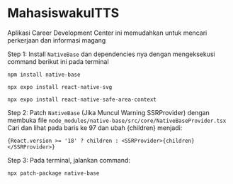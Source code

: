 # MahasiswakuITTS
Aplikasi Career Development Center ini memudahkan untuk mencari perkerjaan dan informasi magang

Step 1:
Install `NativeBase` dan dependencies nya dengan mengeksekusi command berikut ini pada terminal

```
npm install native-base
```

```
npx expo install react-native-svg
```

```
npx expo install react-native-safe-area-context
```

Step 2:
Patch `NativeBase` (Jika Muncul Warning SSRProvider) dengan membuka file `node_modules/native-base/src/core/NativeBaseProvider.tsx` Cari dan lihat pada baris ke 97 dan ubah <SSRProvider>{children}</SSRProvider> menjadi:

```
{React.version >= '18' ? children : <SSRProvider>{children}</SSRProvider>}
```

Step 3:
Pada terminal, jalankan command: 

```
npx patch-package native-base
```

